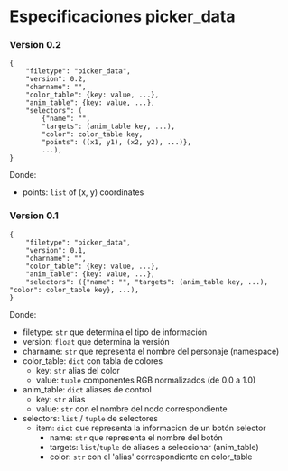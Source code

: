 Especificaciones picker_data 
============================

### Version 0.2

    {
        "filetype": "picker_data",
        "version": 0.2,
        "charname": "",
        "color_table": {key: value, ...},
        "anim_table": {key: value, ...},
        "selectors": (
            {"name": "",
            "targets": (anim_table key, ...),
            "color": color_table key,
            "points": ((x1, y1), (x2, y2), ...)},
            ...),
    }

Donde:

* points: `list` of (x, y) coordinates


### Version 0.1

    {
        "filetype": "picker_data",
        "version": 0.1,
        "charname": "",
        "color_table": {key: value, ...},
        "anim_table": {key: value, ...},
        "selectors": ({"name": "", "targets": (anim_table key, ...), "color": color_table key}, ...),
    }

Donde:

* filetype: `str` que determina el tipo de información
* version: `float` que determina la versión
* charname: `str` que representa el nombre del personaje (namespace)
* color_table: `dict` con tabla de colores
    * key: `str` alias del color
    * value: `tuple` componentes RGB normalizados (de 0.0 a 1.0)
* anim_table: `dict` aliases de control
    * key: `str` alias
    * value: `str` con el nombre del nodo correspondiente
* selectors: `list` / `tuple` de selectores
    * item: `dict` que representa la informacion de un botón selector
        * name: `str` que representa el nombre del botón
        * targets: `list`/`tuple` de aliases a seleccionar (anim_table)
        * color: `str` con el 'alias' correspondiente en color_table
